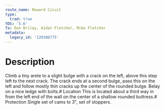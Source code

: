 ```yaml
---
route_name: Reward Cicuit
type:
  trad: true
YDS: '5.6'
fa: Dan Briley, Aidan Fletcher, Mike Fletcher
metadata:
  legacy_id: '120106775'
---
```

# Description
Climb a tiny arete to a slight bulge with a crack on the left, above this step left to the next crack. The crack ends at a second bulge, pass this on the left and follow mostly thin cracks up the center of the rounded bulge. Belay on a nice ledge with bolts.# Location
This is located about a third way in from the left end of the wall on the center of a shallow rounded buttress.# Protection
Single set of cams to 3", set of stoppers.